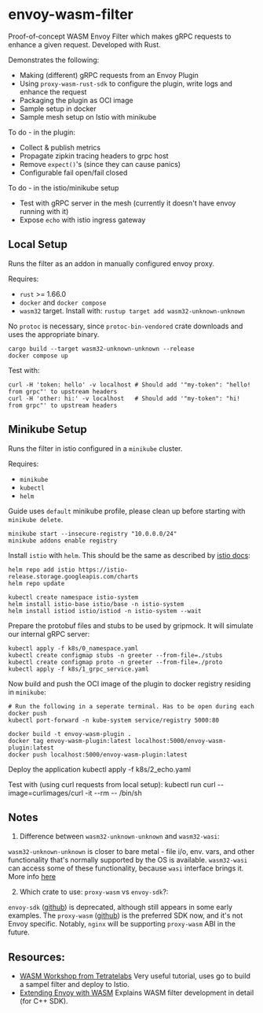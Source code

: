 # envoy-wasm-filter

Proof-of-concept WASM Envoy Filter which makes gRPC requests to enhance a given request. Developed with Rust.

Demonstrates the following:
- Making (different) gRPC requests from an Envoy Plugin
- Using `proxy-wasm-rust-sdk` to configure the plugin, write logs and enhance the request
- Packaging the plugin as OCI image
- Sample setup in docker
- Sample mesh setup on Istio with minikube

To do - in the plugin:
- Collect & publish metrics
- Propagate zipkin tracing headers to grpc host
- Remove `expect()`'s (since they can cause panics)
- Configurable fail open/fail closed

To do - in the istio/minikube setup
- Test with gRPC server in the mesh (currently it doesn't have envoy running with it)
- Expose `echo` with istio ingress gateway

## Local Setup

Runs the filter as an addon in manually configured envoy proxy.

Requires:
- `rust` >= 1.66.0
- `docker` and `docker compose`
- `wasm32` target. Install with: `rustup target add wasm32-unknown-unknown`

No `protoc` is necessary, since `protoc-bin-vendored` crate downloads and uses the appropriate binary.

    cargo build --target wasm32-unknown-unknown --release
    docker compose up

Test with:

    curl -H 'token: hello' -v localhost # Should add '"my-token": "hello! from grpc"' to upstream headers
    curl -H 'other: hi:' -v localhost   # Should add '"my-token": "hi! from grpc"' to upstream headers

## Minikube Setup

Runs the filter in istio configured in a `minikube` cluster. 

Requires:
- `minikube`
- `kubectl`
- `helm`

Guide uses `default` minikube profile, please clean up before starting with `minikube delete`.

    minikube start --insecure-registry "10.0.0.0/24"
    minikube addons enable registry

Install `istio` with `helm`. This should be the same as described by [istio docs](https://istio.io/latest/docs/setup/install/helm/):

    helm repo add istio https://istio-release.storage.googleapis.com/charts
    helm repo update

    kubectl create namespace istio-system
    helm install istio-base istio/base -n istio-system
    helm install istiod istio/istiod -n istio-system --wait

Prepare the protobuf files and stubs to be used by gripmock. It will simulate our internal gRPC server:

    kubectl apply -f k8s/0_namespace.yaml
    kubectl create configmap stubs -n greeter --from-file=./stubs
    kubectl create configmap proto -n greeter --from-file=./proto
    kubectl apply -f k8s/1_grpc_service.yaml

Now build and push the OCI image of the plugin to docker registry residing in `minikube`:

    # Run the following in a seperate terminal. Has to be open during each docker push
    kubectl port-forward -n kube-system service/registry 5000:80

    docker build -t envoy-wasm-plugin .
    docker tag envoy-wasm-plugin:latest localhost:5000/envoy-wasm-plugin:latest
    docker push localhost:5000/envoy-wasm-plugin:latest 

Deploy the application
    kubectl apply -f k8s/2_echo.yaml

Test with (using curl requests from local setup):
    kubectl run curl --image=curlimages/curl -it --rm -- /bin/sh

## Notes

1. Difference between `wasm32-unknown-unknown` and `wasm32-wasi`:
  
  `wasm32-unknown-unknown` is closer to bare metal - file i/o, env. vars, and other functionality that's normally supported by the OS is available. `wasm32-wasi` can access some of these functionality, because `wasi` interface brings it. More info [here](https://users.rust-lang.org/t/wasm32-unknown-unknown-vs-wasm32-wasi/78325/5)

2. Which crate to use: `proxy-wasm` vs `envoy-sdk`?:

  `envoy-sdk` ([github](https://github.com/tetratelabs/envoy-wasm-rust-sdk/tree/master/envoy-sdk)) is deprecated, although still appears in some early examples. The `proxy-wasm` ([github](https://github.com/proxy-wasm/proxy-wasm-rust-sdk)) is the preferred SDK now, and it's not Envoy specific. Notably, `nginx` will be supporting `proxy-wasm` ABI in the future.

## Resources:
- [WASM Workshop from Tetratelabs](https://tetratelabs.github.io/wasm-workshop/) Very useful tutorial, uses go to build a sampel filter and deploy to Istio.
- [Extending Envoy with WASM](https://events.istio.io/istiocon-2021/slides/c8p-ExtendingEnvoyWasm-EdSnible.pdf) Explains WASM filter development in detail (for C++ SDK).